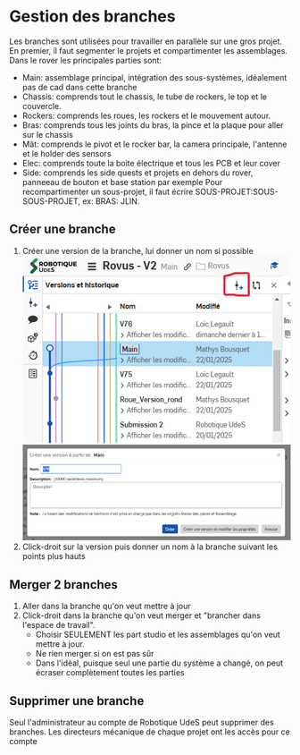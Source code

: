 # Gestion des branches

Les branches sont utilisées pour travailler en parallèle sur une gros projet. En premier, il faut segmenter le projets et compartimenter les assemblages. Dans le rover les principales parties sont:

- Main: assemblage principal, intégration des sous-systèmes, idéalement pas de cad dans cette branche
- Chassis: comprends tout le chassis, le tube de rockers, le top et le couvercle.
- Rockers: comprends les roues, les rockers et le mouvement autour.
- Bras: comprends tous les joints du bras, la pince et la plaque pour aller sur le chassis
- Mât: comprends le pivot et le rocker bar, la camera principale, l'antenne et le holder des sensors
- Elec: comprends toute la boite électrique et tous les PCB et leur cover
- Side: comprends les side quests et projets en dehors du rover, panneeau de bouton et base station par exemple
  Pour recompartimenter un sous-projet, il faut écrire SOUS-PROJET:SOUS-SOUS-PROJET, ex: BRAS: JLIN.

## Créer une branche

1. Créer une version de la branche, lui donner un nom si possible
   ![OnShape_CreateVersion](../../attachements/Mechanical/OnShape_CreateVersion.png)![Onshape_VersionName](../../attachements/Mechanical/Onshape_VersionName.png)
2. Click-droit sur la version puis donner un nom à la branche suivant les points plus hauts

## Merger 2 branches

1. Aller dans la branche qu'on veut mettre à jour
2. Click-droit dans la branche qu'on veut merger et "brancher dans l'espace de travail".
   - Choisir SEULEMENT les part studio et les assemblages qu'on veut mettre à jour.
   - Ne rien merger si on est pas sûr
   - Dans l'idéal, puisque seul une partie du système a changé, on peut écraser complètement toutes les parties

## Supprimer une branche

Seul l'administrateur au compte de Robotique UdeS peut supprimer des branches. Les directeurs mécanique de chaque projet ont les accès pour ce compte
